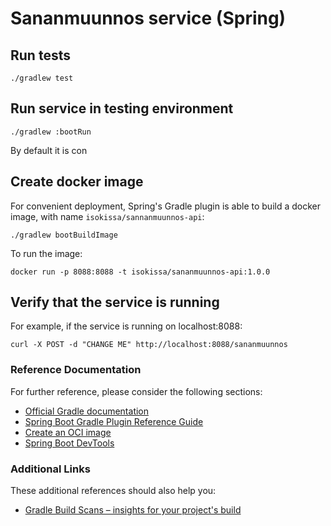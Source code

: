 # Sananmuunnos service (Spring)

## Run tests

    ./gradlew test

## Run service in testing environment

    ./gradlew :bootRun

By default it is con

## Create docker image

For convenient deployment, Spring's Gradle plugin is able to build a docker image, with
name `isokissa/sannanmuunnos-api`:

    ./gradlew bootBuildImage

To run the image:

    docker run -p 8088:8088 -t isokissa/sananmuunnos-api:1.0.0

## Verify that the service is running

For example, if the service is running on localhost:8088:

    curl -X POST -d "CHANGE ME" http://localhost:8088/sananmuunnos


### Reference Documentation

For further reference, please consider the following sections:

- [Official Gradle documentation](https://docs.gradle.org)
- [Spring Boot Gradle Plugin Reference Guide](https://docs.spring.io/spring-boot/docs/2.3.4.RELEASE/gradle-plugin/reference/html/)
- [Create an OCI image](https://docs.spring.io/spring-boot/docs/2.3.4.RELEASE/gradle-plugin/reference/html/#build-image)
- [Spring Boot DevTools](https://docs.spring.io/spring-boot/docs/2.3.4.RELEASE/reference/htmlsingle/#using-boot-devtools)

### Additional Links

These additional references should also help you:

- [Gradle Build Scans – insights for your project's build](https://scans.gradle.com#gradle)

